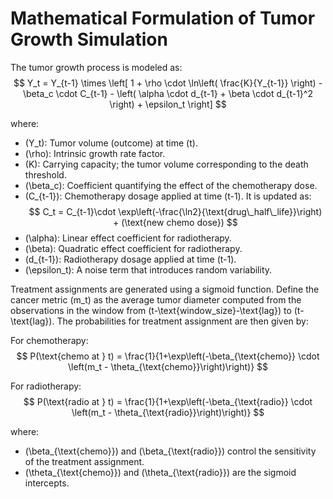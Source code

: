 # Mathematical Formulation of Tumor Growth Simulation

The tumor growth process is modeled as:
$$
Y_t = Y_{t-1} \times \left[ 1 + \rho \cdot \ln\left( \frac{K}{Y_{t-1}} \right) - \beta_c \cdot C_{t-1} - \left( \alpha \cdot d_{t-1} + \beta \cdot d_{t-1}^2 \right) + \epsilon_t \right]
$$

where:
- \(Y_t\): Tumor volume (outcome) at time \(t\).
- \(\rho\): Intrinsic growth rate factor.
- \(K\): Carrying capacity; the tumor volume corresponding to the death threshold.
- \(\beta_c\): Coefficient quantifying the effect of the chemotherapy dose.
- \(C_{t-1}\): Chemotherapy dosage applied at time \(t-1\). It is updated as:
  $$
  C_t = C_{t-1}\cdot \exp\left(-\frac{\ln2}{\text{drug\_half\_life}}\right) + (\text{new chemo dose})
  $$
- \(\alpha\): Linear effect coefficient for radiotherapy.
- \(\beta\): Quadratic effect coefficient for radiotherapy.
- \(d_{t-1}\): Radiotherapy dosage applied at time \(t-1\).
- \(\epsilon_t\): A noise term that introduces random variability.

Treatment assignments are generated using a sigmoid function. Define the cancer metric \(m_t\) as the average tumor diameter computed from the observations in the window from \(t-\text{window\_size}-\text{lag}\) to \(t-\text{lag}\). The probabilities for treatment assignment are then given by:

For chemotherapy:
$$
P(\text{chemo at } t) = \frac{1}{1+\exp\left(-\beta_{\text{chemo}} \cdot \left(m_t - \theta_{\text{chemo}}\right)\right)}
$$

For radiotherapy:
$$
P(\text{radio at } t) = \frac{1}{1+\exp\left(-\beta_{\text{radio}} \cdot \left(m_t - \theta_{\text{radio}}\right)\right)}
$$

where:
- \(\beta_{\text{chemo}}\) and \(\beta_{\text{radio}}\) control the sensitivity of the treatment assignment.
- \(\theta_{\text{chemo}}\) and \(\theta_{\text{radio}}\) are the sigmoid intercepts.

